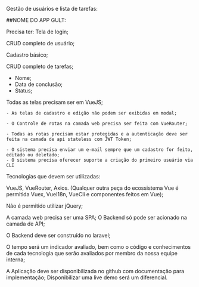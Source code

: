 Gestão de usuários e lista de tarefas:

##NOME DO APP GULT:

Precisa ter:
Tela de login;

CRUD completo de usuário;

Cadastro básico;

CRUD completo de tarefas;
- Nome;
- Data de conclusão;
- Status;

Todas as telas precisam ser em VueJS;

    - As telas de cadastro e edição não podem ser exibidas em modal;

    - O Controle de rotas na camada web precisa ser feita com VueRouter;

    - Todas as rotas precisam estar protegidas e a autenticação deve ser feita na camada de api stateless com JWT Token;

    - O sistema precisa enviar um e-mail sempre que um cadastro for feito, editado ou deletado;
    - O sistema precisa oferecer suporte a criação do primeiro usuário via CLI

Tecnologias que devem ser utilizadas:

VueJS, VueRouter, Axios. 
(Qualquer outra peça do ecossistema Vue é permitida Vuex, VueI18n, VueCli e componentes feitos em Vue);

Não é permitido utilizar jQuery;

A camada web precisa ser uma SPA;
O Backend só pode ser acionado na camada de API;

O Backend deve ser construído no laravel;

O tempo será um indicador avaliado, bem como o código e conhecimentos de cada tecnologia que serão avaliados por membro da nossa equipe interna;

A Aplicação deve ser disponibilizada no github com documentação para implementação;
Disponibilizar uma live demo será um diferencial.